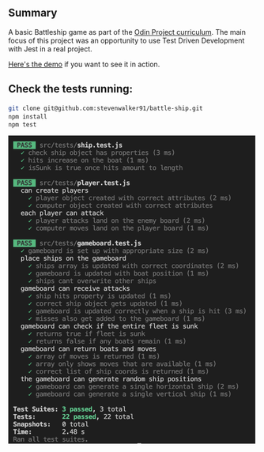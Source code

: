 ## Summary

A basic Battleship game as part of the [Odin Project curriculum](https://www.theodinproject.com/lessons/node-path-javascript-battleship). The main focus of this project was an opportunity to use Test Driven Development with Jest in a real project.

[Here's the demo](battleship.steven-walker.co.uk) if you want to see it in action.

## Check the tests running:

```bash
git clone git@github.com:stevenwalker91/battle-ship.git
npm install
npm test

```

<img src="readme%20assets/passed-tests.png" width="500">

